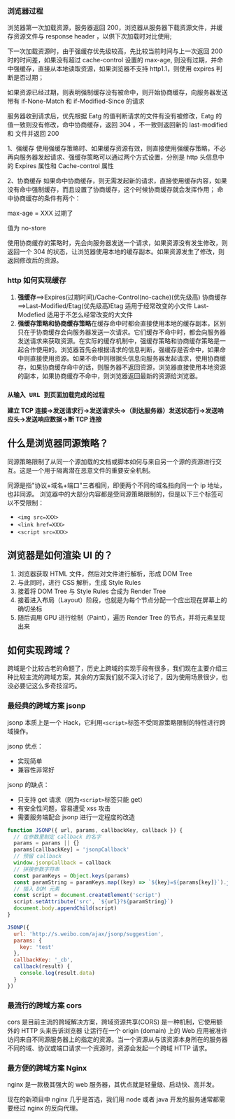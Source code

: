 ### 浏览器过程

浏览器第一次加载资源，服务器返回 200，浏览器从服务器下载资源文件，并缓存资源文件与 response header ，以供下次加载时对比使用;

下一次加载资源时，由于强缓存优先级较高，先比较当前时间与上一次返回 200 时的时间差，如果没有超过 cache-control 设置的 max-age, 则没有过期，并命中强缓存，直接从本地读取资源，如果浏览器不支持 http1.1，则使用 expires 判断是否过期；

如果资源已经过期，则表明强制缓存没有被命中，则开始协商缓存，向服务器发送带有 if-None-Match 和 if-Modified-Since 的请求

服务器收到请求后，优先根据 Eatg 的值判断请求的文件有没有被修改，Eatg 的值一致则没有修改，命中协商缓存，返回 304 ，不一致则返回新的 last-modified 和 文件并返回 200

1、强缓存
使用强缓存策略时、如果缓存资源有效，则直接使用强缓存策略，不必再向服务器发起请求、强缓存策略可以通过两个方式设置，分别是 http 头信息中的 Expires 属性和 Cache-control 属性

2、协商缓存
如果命中协商缓存，则无需发起新的请求，直接使用缓存内容，如果没有命中强制缓存，而且设置了协商缓存，这个时候协商缓存就会发挥作用；
命中协商缓存的条件有两个：

max-age = XXX 过期了

值为 no-store

使用协商缓存的策略时，先会向服务器发送一个请求，如果资源没有发生修改，则返回一个 304 的状态，让浏览器使用本地的缓存副本。如果资源发生了修改，则返回修改后的资源。

### http 如何实现缓存

1.  **强缓存**==>Expires(过期时间)/Cache-Control(no-cache)(优先级高) 协商缓存 ==>Last-Modified/Etag(优先级高)Etag 适用于经常改变的小文件 Last-Modefied 适用于不怎么经常改变的大文件
2.  **强缓存策略和协商缓存策略**在缓存命中时都会直接使用本地的缓存副本，区别只在于协商缓存会向服务器发送一次请求。它们缓存不命中时，都会向服务器发送请求来获取资源。在实际的缓存机制中，强缓存策略和协商缓存策略是一起合作使用的。浏览器首先会根据请求的信息判断，强缓存是否命中，如果命中则直接使用资源。如果不命中则根据头信息向服务器发起请求，使用协商缓存，如果协商缓存命中的话，则服务器不返回资源，浏览器直接使用本地资源的副本，如果协商缓存不命中，则浏览器返回最新的资源给浏览器。

### `从输入 URL 到页面加载完成的过程`

**建立 TCP 连接->发送请求行->发送请求头->（到达服务器）发送状态行->发送响应头->发送响应数据->断 TCP 连接**

## 什么是浏览器同源策略？

同源策略限制了从同一个源加载的文档或脚本如何与来自另一个源的资源进行交互。这是一个用于隔离潜在恶意文件的重要安全机制。

同源是指"协议+域名+端口"三者相同，即便两个不同的域名指向同一个 ip 地址，也非同源。
浏览器中的大部分内容都是受同源策略限制的，但是以下三个标签可以不受限制：

- `<img src=XXX>`
- `<link href=XXX>`
- `<script src=XXX>`

## 浏览器是如何渲染 UI 的？

1.  浏览器获取 HTML 文件，然后对文件进行解析，形成 DOM Tree
1.  与此同时，进行 CSS 解析，生成 Style Rules
1.  接着将 DOM Tree 与 Style Rules 合成为 Render Tree
1.  接着进入布局（Layout）阶段，也就是为每个节点分配一个应出现在屏幕上的确切坐标
1.  随后调用 GPU 进行绘制（Paint），遍历 Render Tree 的节点，并将元素呈现出来

## 如何实现跨域？

跨域是个比较古老的命题了，历史上跨域的实现手段有很多，我们现在主要介绍三种比较主流的跨域方案，其余的方案我们就不深入讨论了，因为使用场景很少，也没必要记这么多奇技淫巧。

### 最经典的跨域方案 jsonp

jsonp 本质上是一个 Hack，它利用`<script>`标签不受同源策略限制的特性进行跨域操作。

jsonp 优点：

- 实现简单
- 兼容性非常好

jsonp 的缺点：

- 只支持 get 请求（因为`<script>`标签只能 get）
- 有安全性问题，容易遭受 xss 攻击
- 需要服务端配合 jsonp 进行一定程度的改造

```js
function JSONP({ url, params, callbackKey, callback }) {
  // 在参数里制定 callback 的名字
  params = params || {}
  params[callbackKey] = 'jsonpCallback'
  // 预留 callback
  window.jsonpCallback = callback
  // 拼接参数字符串
  const paramKeys = Object.keys(params)
  const paramString = paramKeys.map((key) => `${key}=${params[key]}`).join('&')
  // 插入 DOM 元素
  const script = document.createElement('script')
  script.setAttribute('src', `${url}?${paramString}`)
  document.body.appendChild(script)
}

JSONP({
  url: 'http://s.weibo.com/ajax/jsonp/suggestion',
  params: {
    key: 'test'
  },
  callbackKey: '_cb',
  callback(result) {
    console.log(result.data)
  }
})
```

### 最流行的跨域方案 cors

cors 是目前主流的跨域解决方案，跨域资源共享(CORS) 是一种机制，它使用额外的 HTTP 头来告诉浏览器 让运行在一个 origin (domain) 上的 Web 应用被准许访问来自不同源服务器上的指定的资源。当一个资源从与该资源本身所在的服务器不同的域、协议或端口请求一个资源时，资源会发起一个跨域 HTTP 请求。

### 最方便的跨域方案 Nginx

nginx 是一款极其强大的 web 服务器，其优点就是轻量级、启动快、高并发。

现在的新项目中 nginx 几乎是首选，我们用 node 或者 java 开发的服务通常都需要经过 nginx 的反向代理。
